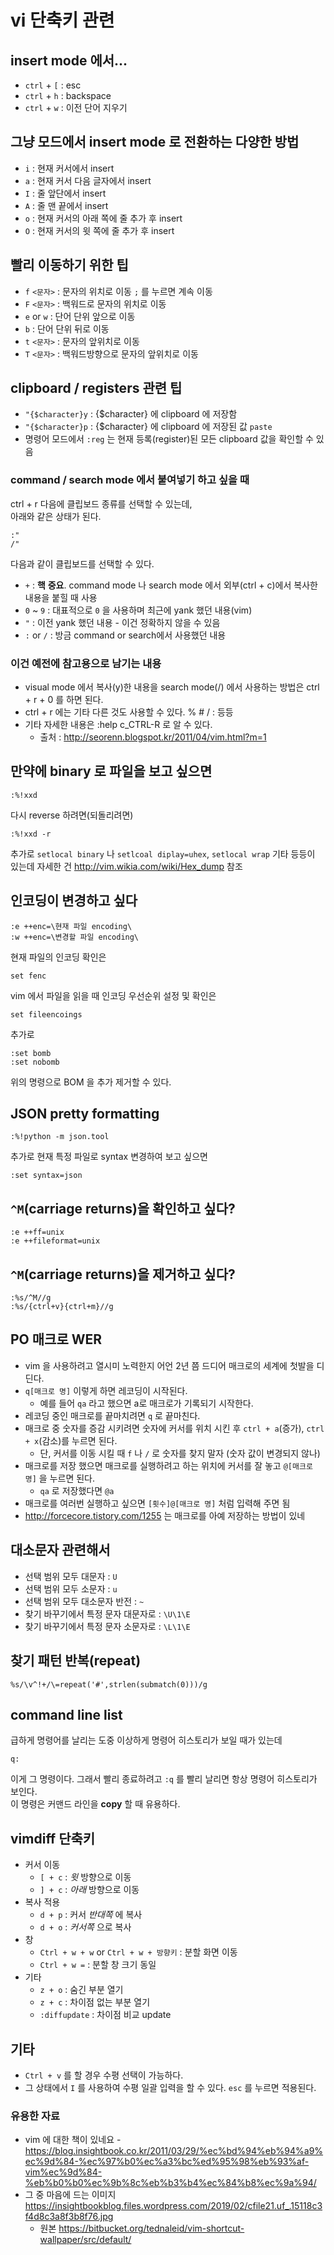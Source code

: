 ---
---
# vi 단축키 관련

## insert mode 에서...

- `ctrl` + `[` : esc
- `ctrl` + `h` : backspace
- `ctrl` + `w` : 이전 단어 지우기

## 그냥 모드에서 insert mode 로 전환하는 다양한 방법

- `i` : 현재 커서에서 insert
- `a` : 현재 커서 다음 글자에서 insert
- `I` : 줄 앞단에서 insert
- `A` : 줄 맨 끝에서 insert
- `o` : 현재 커서의 아래 쪽에 줄 추가 후 insert
- `O` : 현재 커서의 윗 쪽에 줄 추가 후 insert

## 빨리 이동하기 위한 팁

- `f` `<문자>` : 문자의 위치로 이동 `;` 를 누르면 계속 이동
- `F` `<문자>` : 백워드로 문자의 위치로 이동
- `e` or `w` : 단어 단위 앞으로 이동
- `b` : 단어 단위 뒤로 이동
- `t` `<문자>` : 문자의 앞위치로 이동
- `T` `<문자>` : 백워드방향으로 문자의 앞위치로 이동

## clipboard / registers 관련 팁

- `"{$character}y` : {$character} 에 clipboard 에 저장함
- `"{$character}p` : {$character} 에 clipboard 에 저장된 값 `paste`
- 명령어 모드에서 `:reg` 는 현재 등록(register)된 모든 clipboard 값을 확인할 수 있음

### command / search mode 에서 붙여넣기 하고 싶을 때

ctrl + r 다음에 클립보드 종류를 선택할 수 있는데,   
아래와 같은 상태가 된다.

```vim
:"
/"
```

다음과 같이 클립보드를 선택할 수 있다.

- `+` : **핵** **중요**. command mode 나 search mode 에서 외부(ctrl + c)에서 복사한 내용을 붙힐 때 사용
- `0` ~ `9` : 대표적으로 `0` 을 사용하며 최근에 yank 했던 내용(vim)
- `"` : 이전 yank 했던 내용 - 이건 정확하지 않을 수 있음
- `:` or `/` : 방금 command or search에서 사용했던 내용

### 이건 예전에 참고용으로 남기는 내용
- visual mode 에서 복사(y)한 내용을 search mode(/) 에서 사용하는 방법은 ctrl + r + 0 를 하면 된다.
- ctrl + r 에는 기타 다른 것도 사용할 수 있다. % # / : 등등
- 기타 자세한 내용은 :help c_CTRL-R 로 알 수 있다.
  + 출처 : <http://seorenn.blogspot.kr/2011/04/vim.html?m=1>

## 만약에 binary 로 파일을 보고 싶으면

```vim
:%!xxd
```

다시 reverse 하려면(되돌리려면)

```vim
:%!xxd -r
```

추가로 `setlocal binary` 나 `setlcoal diplay=uhex`, `setlocal wrap` 기타 등등이 있는데 자세한 건 <http://vim.wikia.com/wiki/Hex_dump> 참조

## 인코딩이 변경하고 싶다

```vim
:e ++enc=\현재 파일 encoding\
:w ++enc=\변경할 파일 encoding\
```

현재 파일의 인코딩 확인은

```vim
set fenc
```

vim 에서 파일을 읽을 때 인코딩 우선순위 설정 및 확인은

```vim
set fileencoings
```

추가로

```vim
:set bomb
:set nobomb
```

위의 명령으로 BOM 을 추가 제거할 수 있다.

## JSON pretty formatting

```vim
:%!python -m json.tool
```

추가로 현재 특정 파일로 syntax 변경하여 보고 싶으면

```vim
:set syntax=json
```

## `^M`(carriage returns)을 확인하고 싶다?

```vim
:e ++ff=unix
:e ++fileformat=unix
```

## `^M`(carriage returns)을 제거하고 싶다?

```vim
:%s/^M//g
:%s/{ctrl+v}{ctrl+m}//g
```

## PO **매크로** WER

- vim 을 사용하려고 열시미 노력한지 어언 2년 쯤 드디어 매크로의 세계에 첫발을 디딘다.
- `q[매크로 명]` 이렇게 하면 레코딩이 시작된다.
  + 예를 들어 `qa` 라고 했으면 a로 매크로가 기록되기 시작한다.
- 레코딩 중인 매크로를 끝마치려면 `q` 로 끝마친다.
- 매크로 중 숫자를 증감 시키려면 숫자에 커서를 위치 시킨 후 `ctrl + a`(증가), `ctrl + x`(감소)를 누르면 된다.
  + 단, 커서를 이동 시킬 때 `f` 나 `/` 로 숫자를 찾지 말자 (숫자 값이 변경되지 않나)
- 매크로를 저장 했으면 매크로를 실행하려고 하는 위치에 커서를 잘 놓고 `@[매크로 명]` 을 누르면 된다.
  + `qa` 로 저장했다면 `@a`
- 매크로를 여러번 실행하고 싶으면 `[횟수]@[매크로 명]` 처럼 입력해 주면 됨
- <http://forcecore.tistory.com/1255> 는 매크로를 아예 저장하는 방법이 있네

## 대소문자 관련해서

- 선택 범위 모두 대문자 : `U`
- 선택 범위 모두 소문자 : `u`
- 선택 범위 모두 대소문자 반전 : `~`
- 찾기 바꾸기에서 특정 문자 대문자로 : `\U\1\E`
- 찾기 바꾸기에서 특정 문자 소문자로 : `\L\1\E`

## 찾기 패턴 반복(repeat)

```vim
%s/\v^!+/\=repeat('#',strlen(submatch(0)))/g
```

## command line list

급하게 명령어를 날리는 도중 이상하게 명령어 히스토리가 보일 때가 있는데

```vim
q:
```

이게 그 명령이다. 그래서 빨리 종료하려고 `:q` 를 빨리 날리면 항상 명령어 히스토리가 보인다.   
이 명령은 커맨드 라인을 **copy** 할 때 유용하다.

## vimdiff 단축키

- 커서 이동
  + `[ + c` : *윗* 방향으로 이동
  + `] + c` : *아래* 방향으로 이동
- 복사 적용
  + `d + p` : 커서 *반대쪽* 에 복사
  + `d + o` : *커서쪽* 으로 복사
- 창
  + `Ctrl + w + w` or `Ctrl + w + 방향키` : 분할 화면 이동
  + `Ctrl + w =` : 분할 창 크기 동일
- 기타
  + `z + o` : 숨긴 부분 열기
  + `z + c` : 차이점 없는 부분 열기
  + `:diffupdate` : 차이점 비교 update

## 기타

- `Ctrl + v` 를 할 경우 수평 선택이 가능하다.
- 그 상태에서 `I` 를 사용하여 수평 일괄 입력을 할 수 있다. `esc` 를 누르면 적용된다.

### 유용한 자료

- vim 에 대한 책이 있네요 - <https://blog.insightbook.co.kr/2011/03/29/%ec%bd%94%eb%94%a9%ec%9d%84-%ec%97%b0%ec%a3%bc%ed%95%98%eb%93%af-vim%ec%9d%84-%eb%b0%b0%ec%9b%8c%eb%b3%b4%ec%84%b8%ec%9a%94/>
- 그 중 마음에 드는 이미지 <https://insightbookblog.files.wordpress.com/2019/02/cfile21.uf_.15118c3f4d8c3a8f3b8f76.jpg>
  + 원본 <https://bitbucket.org/tednaleid/vim-shortcut-wallpaper/src/default/>

